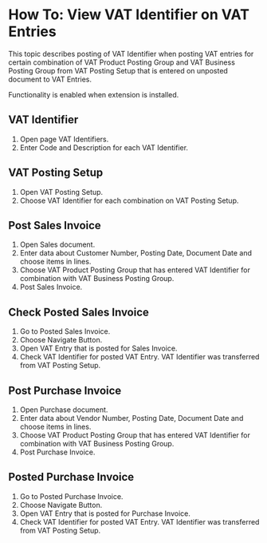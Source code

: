 # How To: View VAT Identifier on VAT Entries

This topic describes posting of VAT Identifier when posting VAT entries for certain combination of VAT Product Posting Group and VAT Business Posting Group from VAT Posting Setup that is entered on unposted document to VAT Entries.

Functionality is enabled when extension is installed.

## VAT Identifier

1. Open page VAT Identifiers.
2. Enter Code and Description for each VAT Identifier.

## VAT Posting Setup

1. Open VAT Posting Setup.
2. Choose VAT Identifier for each combination on VAT Posting Setup.

## Post Sales Invoice

1. Open Sales document.
2. Enter data about Customer Number, Posting Date, Document Date and choose items in lines. 
3. Choose VAT Product Posting Group that has entered VAT Identifier for combination with VAT Business Posting Group.
4. Post Sales Invoice.

## Check Posted Sales Invoice

1. Go to Posted Sales Invoice.
2. Choose Navigate Button.
3. Open VAT Entry that is posted for Sales Invoice.  
4. Check VAT Identifier for posted VAT Entry. VAT Identifier was transferred from VAT Posting Setup.

## Post Purchase Invoice

1. Open Purchase document.
2. Enter data about Vendor Number, Posting Date, Document Date and choose items in lines. 
3. Choose VAT Product Posting Group that has entered VAT Identifier for combination with VAT Business Posting Group.
4. Post Purchase Invoice.

## Posted Purchase Invoice

1. Go to Posted Purchase Invoice.
2. Choose Navigate Button.
3. Open VAT Entry that is posted for Purchase Invoice.  
4. Check VAT Identifier for posted VAT Entry. VAT Identifier was transferred from VAT Posting Setup. 
